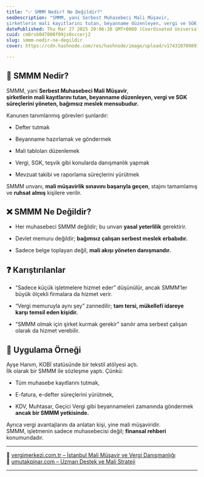 ```yaml
---
title: "✅ SMMM Nedir? Ne Değildir?"
seoDescription: "SMMM, yani Serbest Muhasebeci Mali Müşavir,
şirketlerin mali kayıtlarını tutan, beyanname düzenleyen, vergi ve SGK süreçlerini yöneten, bağımsız meslek mens"
datePublished: Thu Mar 27 2025 20:06:38 GMT+0000 (Coordinated Universal Time)
cuid: cm8rsb0d7000f09js0sccerj2
slug: smmm-nedir-ne-degildir
cover: https://cdn.hashnode.com/res/hashnode/image/upload/v1743107098913/3bb28004-8163-4d55-89ab-a3562c3bca5e.webp

---
```


## 🔹 SMMM Nedir?

SMMM, yani **Serbest Muhasebeci Mali Müşavir**,  
**şirketlerin mali kayıtlarını tutan, beyanname düzenleyen, vergi ve SGK süreçlerini yöneten, bağımsız meslek mensubudur.**

Kanunen tanımlanmış görevleri şunlardır:

* Defter tutmak
    
* Beyanname hazırlamak ve göndermek
    
* Mali tabloları düzenlemek
    
* Vergi, SGK, teşvik gibi konularda danışmanlık yapmak
    
* Mevzuat takibi ve raporlama süreçlerini yürütmek
    

SMMM unvanı, **mali müşavirlik sınavını başarıyla geçen**, stajını tamamlamış ve **ruhsat almış** kişilere verilir.

## ❌ SMMM Ne Değildir?

* Her muhasebeci SMMM değildir; bu unvan **yasal yeterlilik** gerektirir.
    
* Devlet memuru değildir; **bağımsız çalışan serbest meslek erbabıdır.**
    
* Sadece belge toplayan değil, **mali akışı yöneten danışmandır.**
    

## ❓ Karıştırılanlar

* “Sadece küçük işletmelere hizmet eder” düşünülür, ancak SMMM’ler büyük ölçekli firmalara da hizmet verir.
    
* “Vergi memuruyla aynı şey” zannedilir; **tam tersi, mükellefi idareye karşı temsil eden kişidir.**
    
* “SMMM olmak için şirket kurmak gerekir” sanılır ama serbest çalışan olarak da hizmet verebilir.
    

## 🧠 Uygulama Örneği

Ayşe Hanım, KOBİ statüsünde bir tekstil atölyesi açtı.  
İlk olarak bir SMMM ile sözleşme yaptı. Çünkü:

* Tüm muhasebe kayıtlarını tutmak,
    
* E-fatura, e-defter süreçlerini yürütmek,
    
* KDV, Muhtasar, Geçici Vergi gibi beyannameleri zamanında göndermek  
    **ancak bir SMMM yetkisinde.**
    

Ayrıca vergi avantajlarını da anlatan kişi, yine mali müşaviridir.  
SMMM, işletmenin sadece muhasebecisi değil; **finansal rehberi** konumundadır.

---

🔗 [vergimerkezi.com.tr – İstanbul Mali Müşavir ve Vergi Danışmanlığı](https://vergimerkezi.com.tr)  
🔗 [umutakpinar.com – Uzman Destek ve Mali Strateji](https://umutakpinar.com)

---